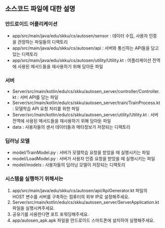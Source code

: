 <h2> 소스코드 파일에 대한 설명 </h2>

<h3>안드로이드 어플리케이션</h3>
<ul>
<li> app/src/main/java/edu/skku/cs/autosen/sensor : 데이터 수집, 사용자 인증을 관장하는 파일들의 디렉토리 </li>
<li> app/src/main/java/edu/skku/cs/autosen/api : 서버와 통신하는 API들을 담고 있는 디렉토리 </li>
<li> app/src/main/java/edu/skku/cs/autosen/utility/Utility.kt : 어플리케이션 전역에 사용된 메서드들을 재사용하기 위해 담아둔 파일 </li>
</ul>

<h3>서버</h3>
<ul>
<li> Server/src/main/kotlin/edu/cs/skku/autosen_server/controller/Controller.kt : 서버 API를 담는 파일 </li>
<li> Server/src/main/kotlin/edu/cs/skku/autosen_server/train/TrainProcess.kt : 모델학습 API 요청 처리를 위한 파일 </li>
<li> Server/src/main/kotlin/edu/cs/skku/autosen_server/utility/Utility.kt : 서버 전역에 사용된 메서드들을 재사용하기 위해 담아둔 파일 </li>
<li> data : 사용자들의 센서 데이터들과 메타정보가 저장되는 디렉토리 </li>
</ul>

<h3>딥러닝 모델</h3>
<ul>
<li> model/TrainModel.py : 서버가 모델학습 요청을 받았을 때 실행시키는 파일 </li>
<li> model/LoadModel.py : 서버가 사용자 인증 요청을 받았을 때 실행시키는 파일 </li>
<li> model/models : 사용자들의 딥러닝 모델이 저장되는 디렉토리 </li>
</ul>

<h3>시스템을 실행하기 위해서는</h3>
<ol> 
<li> app/src/main/java/edu/skku/cs/autosen/api/ApiGenerator.kt 파일의 HOST 변수를 서버를 구축하는 컴퓨터의 외부 IP로 설정해주세요. </li>
<li> Server/src/main/kotlin/edu/cs/skku/autosen_server/ServerApplication.kt 파일을 실행시켜주세요. </li>
<li> 공유기를 사용한다면 포트 포워딩해주세요. </li>
<li> app/autosen_apk.apk 파일을 안드로이드 스마트폰에 설치하여 실행해주세요. </li>
</ol>
